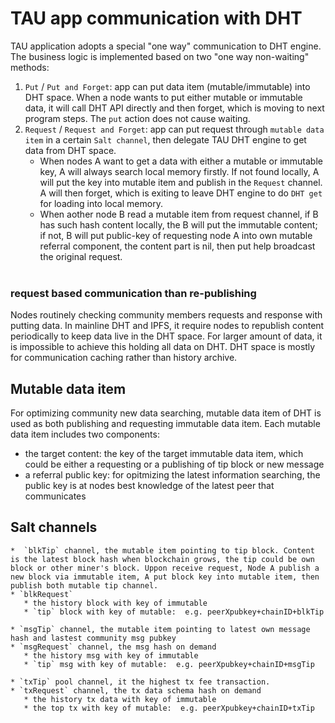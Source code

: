 # TAU app communication with DHT
TAU application adopts a special "one way" communication to DHT engine. The business logic is implemented based on two  "one way non-waiting" methods:
1. `Put` / `Put and Forget`: app can put data item (mutable/immutable) into DHT space. When a node wants to put either mutable or immutable data, it will call DHT API directly and then forget, which is moving to next program steps. The `put` action does not cause waiting. 
2. `Request` / `Request and Forget`: app can put request through `mutable data item` in a certain `Salt channel`, then delegate TAU DHT engine to get data from DHT space. 
   * When nodes A want to get a data with either a mutable or immutable key, A will always search local memory firstly. If not found locally, A will put the key into mutable item and publish in the `Request` channel. A will then forget, which is exiting to leave DHT engine to do `DHT get` for loading into local memory. 
   * When aother node B read a mutable item from request channel, if B has such hash content locally, the B will put the immutable content; if not, B will put public-key of requesting node A into own mutable referral component, the content part is nil, then put help broadcast the original request. <br><br>

### request based communication than re-publishing
Nodes routinely checking community members requests and response with putting data. In mainline DHT and IPFS, it require nodes to republish content periodically to keep data live in the DHT space. For larger amount of data, it is impossible to achieve this holding all data on DHT. DHT space is mostly for communication caching rather than history archive. 

## Mutable data item
For optimizing community new data searching, mutable data item of DHT is used as both publishing and requesting immutable data item. Each mutable data item includes two components:
* the target content: the key of the target immutable data item, which could be either a requesting or a publishing of tip block or new message
* a referral public key: for opitmizing the latest information searching, the public key is at nodes best knowledge of the latest peer that communicates

## Salt channels
    *  `blkTip` channel, the mutable item pointing to tip block. Content is the latest block hash when blockchain grows, the tip could be own block or other miner's block. Uppon receive request, Node A publish a new block via immutable item, A put block key into mutable item, then publish both mutable tip channel. 
    * `blkRequest` 
       * the history block with key of immutable
       * `tip` block with key of mutable:  e.g. peerXpubkey+chainID+blkTip
  
    * `msgTip` channel, the mutable item pointing to latest own message hash and lastest community msg pubkey
    * `msgRequest` channel, the msg hash on demand
       * the history msg with key of immutable
       * `tip` msg with key of mutable:  e.g. peerXpubkey+chainID+msgTip

    * `txTip` pool channel, it the highest tx fee transaction. 
    * `txRequest` channel, the tx data schema hash on demand
       * the history tx data with key of immutable
       * the top tx with key of mutable:  e.g. peerXpubkey+chainID+txTip
